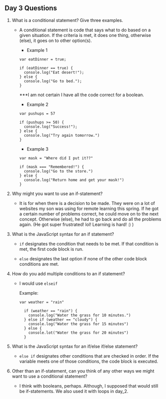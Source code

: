 ## Day 3 Questions

1. What is a conditional statement? Give three examples.

    * A conditional statement is code that says what to do based on a given situation. If the criteria is met, it does one thing, otherwise (else), it goes on to other option(s).

        + Example 1

        ```
        var eatDinner = true;
        ```

        ```
        if (eatDinner == true) {
          console.log("Eat desert!");
        } else {
          console.log("Go to bed.");
        }
        ```
        ***I am not certain I have all the code correct for a boolean.

        + Example 2

        `var pushups = 57`

        ```
        if (pushups >= 50) {
          console.log("Success!");
        } else {
          console.log("Try again tomorrow.")
        }
        ```

        + Example 3

        `var mask = "Where did I put it??"`

        ```
        if (mask === "Remembered!") {
          console.log("Go to the store.")
        } else {
          console.log("Return home and get your mask!")
        }
        ```

1. Why might you want to use an if-statement?

      * It is for when there is a decision to be made. They were on a lot of websites my son was using for remote learning this spring. If he got a certain number of problems correct, he could move on to the next concept. Otherwise (else), he had to go back and do all the problems again. (He got super frustrated! lol! Learning is hard! :) )

1. What is the JavaScript syntax for an if statement?

      * `if` designates the condition that needs to be met. If that condition is met, the first code block is run.

      * `else` designates the last option if none of the other code block conditions are met.

1. How do you add multiple conditions to an if statement?

      * I would use `elseif`

        Example:

          `var weather = "rain"`

          ```
            if (weather == "rain") {
              console.log("Water the grass for 10 minutes.")
            } else if (weather == "cloudy") {
              console.log("Water the grass for 15 minutes")
            } else {
              console.lot("Water the grass for 20 minutes")
            }
          ```


1. What is the JavaScript syntax for an if/else if/else statement?

      * `else if` designates other conditions that are checked in order. If the variable meets one of those conditions, the code block is executed.


1. Other than an if-statement, can you think of any other ways we might want to use a conditional statement?

      * I think with booleans, perhaps. Although, I supposed that would still be if-statements. We also used it with loops in day_2.
